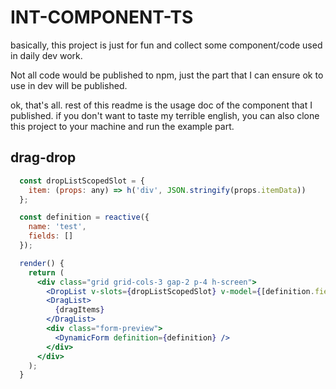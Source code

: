 # INT-COMPONENT-TS
basically, this project is just for fun and collect some component/code used in daily dev work.

Not all code would be published to npm, just the part that I can ensure ok to use in dev will be published.

ok, that's all. rest of this readme is the usage doc of the component that I published. if you don't want to taste my terrible english, you can also clone this project to your machine and run the example part. 

## drag-drop
```jsx
  const dropListScopedSlot = {
    item: (props: any) => h('div', JSON.stringify(props.itemData))
  };

  const definition = reactive({
    name: 'test',
    fields: []
  });

  render() {
    return (
      <div class="grid grid-cols-3 gap-2 p-4 h-screen">
        <DropList v-slots={dropListScopedSlot} v-model={[definition.fields, 'modelValue']} />
        <DragList>
          {dragItems}
        </DragList>
        <div class="form-preview">
          <DynamicForm definition={definition} />
        </div>
      </div>
    );
  }
```
